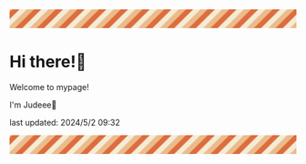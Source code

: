 <!-- Header image -->
<img src="./pokemon/pokemon_2.png" width="1000">

# Hi there!👋

Welcome to mypage!

I'm Judeee🐷

last updated: 2024/5/2 09:32

<!-- Footer image -->
<img src="./pokemon/pokemon_2.png" width="1000">
